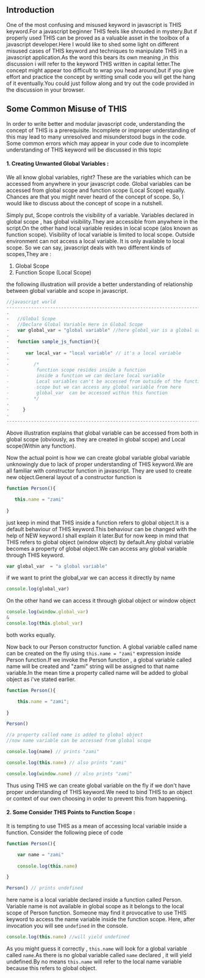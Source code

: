 Introduction
------------

One of the most confusing and misused keyword in javascript is THIS keyword.For a javascript beginner THIS 
feels like shrouded in mystery.But if properly used THIS can be proved as a valuable asset in the toolbox of 
a javascript developer.Here I would like to shed some light on different misused cases of THIS keyword and 
techniques to manipulate THIS in a javascript application.As the word this bears its own meaning ,in this
discussion i will refer to the keyword THIS written in capital letter.The concept might appear too difficult to
wrap you head around,but if you give effort and practice the concept by writting small code you will get the hang of 
it eventually.You could just follow along and try out the code provided in the discussion in your browser.

Some Common Misuse of THIS 
----------------------------

In order to write better and modular javascript code, understanding the concept of THIS is a prerequisite. Incomplete or improper 
understanding of this may lead to many unresolved and misunderstood bugs in the code. Some common errors which may 
appear in your code due to incomplete understanding of THIS keyword will be discussed in this topic

#### 1. Creating Unwanted Global Variables :


We all know global variables, right? These are the variables which can be accessed from anywhere in your javascript
code. Global variables can be accessed from global scope and function scope (Local Scope) equally. Chances are that
you might never heard of the concept of scope. So, I would like to discuss about the concept of scope in a nutshell.
 
Simply put, Scope controls the visibility of a variable. Variables declared in global scope , has global visibility.They are 
accessible from anywhere in the script.On the other hand local variable resides in local scope (alos known as function
scope). Visibility of local variable is limited to local scope. Outside environment can not access a local variable. It is only 
available to local scope. So we can say, javascript deals with two different kinds of scopes,They are :

1. Global Scope
2. Function Scope (Local Scope)

the following illustration will provide a better understanding of relationship between global variable and  scope in 
javascript.

```javascript
//javascript world
--------------------------------------------------------------------------------
-                                                                              -
-   //Global Scope                                                             -
-   //Declare Global Variable Here in Global Scope                             - 
-   var global_var = "global variable" //here global_var is a global variable  -
-                                                                              -
-   function sample_js_function(){                                             -
-                                                                              -
-      var local_var = "local variable" // it's a local variable               -
-                                                                              -
-         /*                                                                   -
-          function scope resides inside a function                            -
-          inside a function we can declare local variable                     - 
-          Local variables can't be accessed from outside of the function      -
-          scope but we can access any global variable from here               -
-          global_var  can be accessed within this function                    -
-         */                                                                   -
-                                                                              -
-     }                                                                        -
-                                                                              -
--------------------------------------------------------------------------------
```
Above illustration explains that global variable can be accessed from both in global scope (obviously, as they are 
created in global scope) and Local scope(Within any function). 

Now the actual point is how we can create global variable global variable unknowingly due to lack of proper understanding 
of THIS keyword.We are all familiar with constructor function in javascript. They are used to create new object.General 
layout of  a constructor function is 

```javascript
function Person(){

   this.name = "zami"
   
}
```

just keep in mind that THIS inside a function refers to global object.It is a default behaviour of THIS keyword.This 
behaviour can be changed with the help of NEW keyword.I shall explain it later.But for now keep in mind that THIS 
refers to global object (window object) by default.Any global variable becomes a property of global object.We can 
access any global variable through THIS keyword.

```javascript
var global_var  = "a global variable" 
```

if we want to print the global_var we can access it directly by name 

```javascript
console.log(global_var) 
```

On the other hand we can access it through global object or window object

```javascript
console.log(window.global_var) 
& 
console.log(this.global_var) 
```

both works equally.

Now back to our Person constructor function. A global variable called name can be created on the fly using `this.name = "zami"` 
expression inside Person function.If we invoke the Person function , a global variable called name will be created and
"zami" string will be assigned to that name variable.In the mean time a property called name will be added to global
object as i've stated earlier.

```javascript
function Person(){

    this.name = "zami";
	
}

Person()

//a property called name is added to global object
//now name variable can be accessed from global scope 

console.log(name) // prints "zami" 

console.log(this.name) // also prints "zami"

console.log(window.name) // also prints "zami"
```

Thus using THIS we can create global variable on the fly if we don't have proper understanding of THIS keyword.We 
need to bind THIS to an object or context of our own choosing in order to prevent this from happening.

#### **2. Some Consider THIS Points to Function Scope :**


It is tempting to use THIS as a mean of accessing local variable inside a function. Consider the following piece of code 

```javascript
function Person(){

    var name = "zami"
	
    console.log(this.name)

} 

Person() // prints undefined 
```

here name is a local variable declared inside a function called Person. Variable name is not available in global scope 
as it belongs to the local scope of Person function. Someone may find it provocative to use THIS keyword to access the 
name variable inside the function scope. Here, after invocation you will see `undefined` in the console.

```javascript
console.log(this.name) //will yield undefined
```

As you might guess it correctly , `this.name` will look for a global variable called `name`.As there is no global variable 
called `name` declared , it will yield undefined.By no means `this.name` will refer to the local name variable because this
refers to global object.
